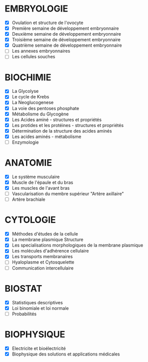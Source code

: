 # EMBRYOLOGIE
- [x] Ovulation et structure de l'ovocyte
- [x] Première semaine de développement embryonnaire
- [x] Deuxième semaine de développement embryonnaire
- [x] Troisième semaine de développement embryonnaire
- [x] Quatrième semaine de développement embryonnaire
- [ ] Les annexes embryonnaires
- [ ] Les cellules souches
# BIOCHIMIE
- [x] La Glycolyse
- [x] Le cycle de Krebs
- [x] La Neoglucogenese
- [x] La voie des pentoses phosphate
- [x] Métabolisme du Glycogène
- [x] Les Acides aminé - structures et propriétés
- [x] Les protides et les protéines - structures et propriétés
- [x] Détermination de la structure des acides aminés
- [x] Les acides aminés - métabolisme
- [ ] Enzymologie
# ANATOMIE 
- [x] Le système musculaire
- [x] Muscle de l'épaule et du bras
- [x] Les muscles de l'avant bras
- [ ] Vascularisation du membre supérieur "Artère axillaire"
- [ ] Artère brachiale
# CYTOLOGIE
- [x] Méthodes d'études de la cellule
- [x] La membrane plasmique  Structure
- [x] Les specialisations morphologiques de la membrane plasmique
- [x] Les molécules d'adhérence cellulaire
- [x] Les transports membranaires
- [ ] Hyaloplasme et Cytosquelette
- [ ] Communication intercellulaire
# BIOSTAT
- [x] Statistiques descriptives
- [x] Loi binomiale et loi normale
- [ ] Probabilités
# BIOPHYSIQUE
- [x] Electricite et bioélectricité
- [x] Biophysique des solutions et applications médicales